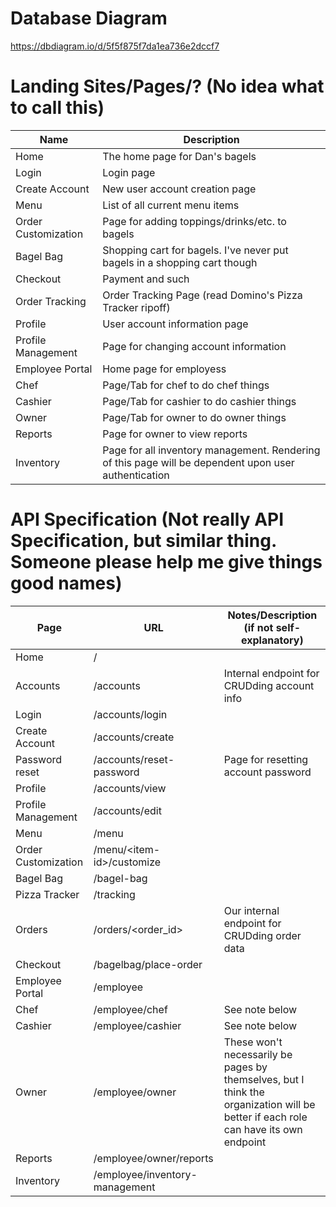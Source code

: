 # Database Diagram

https://dbdiagram.io/d/5f5f875f7da1ea736e2dccf7

# Landing Sites/Pages/? (No idea what to call this)

Name                | Description 
------------------  | ----------  
Home                | The home page for Dan's bagels 
Login               | Login page 
Create Account      | New user account creation page  
Menu                | List of all current menu items 
Order Customization | Page for adding toppings/drinks/etc. to bagels 
Bagel Bag           | Shopping cart for bagels. I've never put bagels in a shopping cart though 
Checkout            | Payment and such 
Order Tracking      | Order Tracking Page (read Domino's Pizza Tracker ripoff)
Profile             | User account information page
Profile Management  | Page for changing account information
Employee Portal     | Home page for employess
Chef                | Page/Tab for chef to do chef things
Cashier             | Page/Tab for cashier to do cashier things
Owner               | Page/Tab for owner to do owner things
Reports             | Page for owner to view reports
Inventory           | Page for all inventory management. Rendering of this page will be dependent upon user authentication


# API Specification (Not really API Specification, but similar thing. Someone please help me give things good names)
Page                | URL                           | Notes/Description (if not self-explanatory)
------------------- | ----------------------------- | -------------
Home                | /                             | 
Accounts            | /accounts                     | Internal endpoint for CRUDding account info
Login               | /accounts/login               | 
Create Account      | /accounts/create              | 
Password reset      | /accounts/reset-password      | Page for resetting account password
Profile             | /accounts/view                | 
Profile Management  | /accounts/edit                |
Menu                | /menu                         | 
Order Customization | /menu/\<item-id\>/customize   | 
Bagel Bag           | /bagel-bag                    |
Pizza Tracker       | /tracking                     | 
Orders              | /orders/\<order\_id\>         | Our internal endpoint for CRUDding order data 
Checkout            | /bagelbag/place-order         | 
Employee Portal     | /employee                     | 
Chef                | /employee/chef                | See note below  
Cashier             | /employee/cashier             | See note below 
Owner               | /employee/owner               | These won't necessarily be pages by themselves, but I think the organization will be better if each role can have its own endpoint
Reports             | /employee/owner/reports       |  
Inventory           | /employee/inventory-management| 

